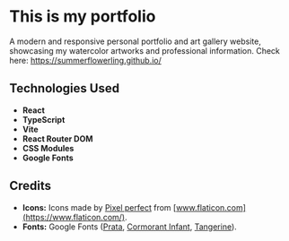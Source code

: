 # This is my portfolio

A modern and responsive personal portfolio and art gallery website, showcasing my watercolor artworks and professional information.
Check here: https://summerflowerling.github.io/

## Technologies Used

- **React**
- **TypeScript**
- **Vite**
- **React Router DOM**
- **CSS Modules**
- **Google Fonts**

## Credits

- **Icons:** Icons made by [Pixel perfect](https://www.flaticon.com/authors/pixel-perfect) from [www.flaticon.com](https://www.flaticon.com/).
- **Fonts:** Google Fonts ([Prata](https://fonts.google.com/specimen/Prata), [Cormorant Infant](https://fonts.google.com/specimen/Cormorant+Infant), [Tangerine](https://fonts.google.com/specimen/Tangerine)).
